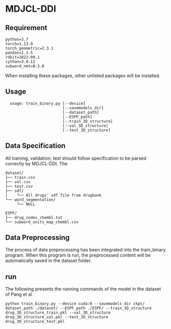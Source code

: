 # MDJCL-DDI

## Requirement
```
python=3.7
torch=1.13.0
torch_geometric=2.3.1
pandas=1.3.5
rdkit=2022.09.1
cython=3.0.12
subword_nmt=0.3.8
```
When installing these packages, other unlisted packages will be installed.


## Usage 
```
  usage: train_binary.py [--device]
                         [--savemodels_dir]
                         [--dataset_path]
                         [--ESPF_path]
                         [--train_3D_structure]
                         [--val_3D_structure]
                         [--test_3D_structure]
```

## Data Specification
All training, validation, test should follow specification to be parsed correctly by MDJCL-DDI.
The
```
dataset/
├── train.csv
├── val.csv
├── test.csv
├── sdf/
│    └── All drugs' sdf file from drugbank
└── word_segmentation/
     └── NULL
```
```
ESPF/
├── drug_codes_chembl.txt
└── subword_units_map_chembl.csv
```

## Data Preprocessing
The process of data preprocessing has been integrated into the train_binary program. When this program is run, the preprocessed content will be automatically saved in the dataset folder.

## run

The following presents the running commands of the model in the dataset of Pang et al

`python train_binary.py --device cuda:0 --savemodels_dir ckpt/ dataset_path ./dataset/ --ESPF_path ./ESPF/ --train_3D_structure drug_3D_structure_train.pkl --val_3D_structure drug_3D_structure_val.pkl --test_3D_structure drug_3D_structure_test.pkl`
